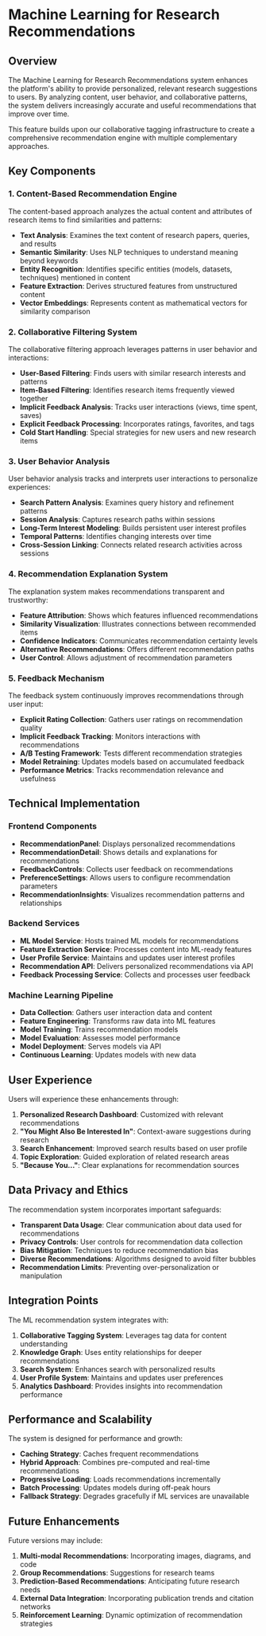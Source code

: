# Machine Learning for Research Recommendations

## Overview

The Machine Learning for Research Recommendations system enhances the platform's ability to provide personalized, relevant research suggestions to users. By analyzing content, user behavior, and collaborative patterns, the system delivers increasingly accurate and useful recommendations that improve over time.

This feature builds upon our collaborative tagging infrastructure to create a comprehensive recommendation engine with multiple complementary approaches.

## Key Components

### 1. Content-Based Recommendation Engine

The content-based approach analyzes the actual content and attributes of research items to find similarities and patterns:

- **Text Analysis**: Examines the text content of research papers, queries, and results
- **Semantic Similarity**: Uses NLP techniques to understand meaning beyond keywords
- **Entity Recognition**: Identifies specific entities (models, datasets, techniques) mentioned in content
- **Feature Extraction**: Derives structured features from unstructured content
- **Vector Embeddings**: Represents content as mathematical vectors for similarity comparison

### 2. Collaborative Filtering System

The collaborative filtering approach leverages patterns in user behavior and interactions:

- **User-Based Filtering**: Finds users with similar research interests and patterns
- **Item-Based Filtering**: Identifies research items frequently viewed together
- **Implicit Feedback Analysis**: Tracks user interactions (views, time spent, saves)
- **Explicit Feedback Processing**: Incorporates ratings, favorites, and tags
- **Cold Start Handling**: Special strategies for new users and new research items

### 3. User Behavior Analysis

User behavior analysis tracks and interprets user interactions to personalize experiences:

- **Search Pattern Analysis**: Examines query history and refinement patterns
- **Session Analysis**: Captures research paths within sessions
- **Long-Term Interest Modeling**: Builds persistent user interest profiles
- **Temporal Patterns**: Identifies changing interests over time
- **Cross-Session Linking**: Connects related research activities across sessions

### 4. Recommendation Explanation System

The explanation system makes recommendations transparent and trustworthy:

- **Feature Attribution**: Shows which features influenced recommendations
- **Similarity Visualization**: Illustrates connections between recommended items
- **Confidence Indicators**: Communicates recommendation certainty levels
- **Alternative Recommendations**: Offers different recommendation paths
- **User Control**: Allows adjustment of recommendation parameters

### 5. Feedback Mechanism

The feedback system continuously improves recommendations through user input:

- **Explicit Rating Collection**: Gathers user ratings on recommendation quality
- **Implicit Feedback Tracking**: Monitors interactions with recommendations
- **A/B Testing Framework**: Tests different recommendation strategies
- **Model Retraining**: Updates models based on accumulated feedback
- **Performance Metrics**: Tracks recommendation relevance and usefulness

## Technical Implementation

### Frontend Components

- **RecommendationPanel**: Displays personalized recommendations
- **RecommendationDetail**: Shows details and explanations for recommendations
- **FeedbackControls**: Collects user feedback on recommendations
- **PreferenceSettings**: Allows users to configure recommendation parameters
- **RecommendationInsights**: Visualizes recommendation patterns and relationships

### Backend Services

- **ML Model Service**: Hosts trained ML models for recommendations
- **Feature Extraction Service**: Processes content into ML-ready features
- **User Profile Service**: Maintains and updates user interest profiles
- **Recommendation API**: Delivers personalized recommendations via API
- **Feedback Processing Service**: Collects and processes user feedback

### Machine Learning Pipeline

- **Data Collection**: Gathers user interaction data and content
- **Feature Engineering**: Transforms raw data into ML features
- **Model Training**: Trains recommendation models
- **Model Evaluation**: Assesses model performance
- **Model Deployment**: Serves models via API
- **Continuous Learning**: Updates models with new data

## User Experience

Users will experience these enhancements through:

1. **Personalized Research Dashboard**: Customized with relevant recommendations
2. **"You Might Also Be Interested In"**: Context-aware suggestions during research
3. **Search Enhancement**: Improved search results based on user profile
4. **Topic Exploration**: Guided exploration of related research areas
5. **"Because You..."**: Clear explanations for recommendation sources

## Data Privacy and Ethics

The recommendation system incorporates important safeguards:

- **Transparent Data Usage**: Clear communication about data used for recommendations
- **Privacy Controls**: User controls for recommendation data collection
- **Bias Mitigation**: Techniques to reduce recommendation bias
- **Diverse Recommendations**: Algorithms designed to avoid filter bubbles
- **Recommendation Limits**: Preventing over-personalization or manipulation

## Integration Points

The ML recommendation system integrates with:

1. **Collaborative Tagging System**: Leverages tag data for content understanding
2. **Knowledge Graph**: Uses entity relationships for deeper recommendations
3. **Search System**: Enhances search with personalized results
4. **User Profile System**: Maintains and updates user preferences
5. **Analytics Dashboard**: Provides insights into recommendation performance

## Performance and Scalability

The system is designed for performance and growth:

- **Caching Strategy**: Caches frequent recommendations
- **Hybrid Approach**: Combines pre-computed and real-time recommendations
- **Progressive Loading**: Loads recommendations incrementally
- **Batch Processing**: Updates models during off-peak hours
- **Fallback Strategy**: Degrades gracefully if ML services are unavailable

## Future Enhancements

Future versions may include:

1. **Multi-modal Recommendations**: Incorporating images, diagrams, and code
2. **Group Recommendations**: Suggestions for research teams
3. **Prediction-Based Recommendations**: Anticipating future research needs
4. **External Data Integration**: Incorporating publication trends and citation networks
5. **Reinforcement Learning**: Dynamic optimization of recommendation strategies